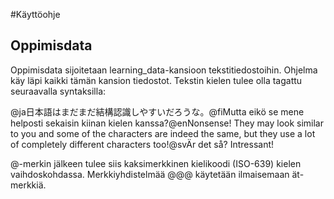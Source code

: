 #Käyttöohje

## Oppimisdata

Oppimisdata sijoitetaan learning_data-kansioon tekstitiedostoihin. Ohjelma käy läpi
kaikki tämän kansion tiedostot. Tekstin kielen tulee olla tagattu seuraavalla
syntaksilla:

@ja日本語はまだまだ結構認識しやすいだろうな。@fiMutta eikö se mene helposti sekaisin kiinan
kielen kanssa?@enNonsense! They may look similar to you and some of the characters
are indeed the same, but they use a lot of completely different characters too!@svÄr
det så? Intressant!

@-merkin jälkeen tulee siis kaksimerkkinen kielikoodi (ISO-639) kielen
vaihdoskohdassa. Merkkiyhdistelmää @@@ käytetään ilmaisemaan ät-merkkiä.